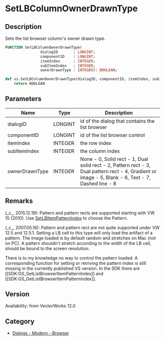 # SetLBColumnOwnerDrawnType

## Description
Sets the list browser column's owner drawn type.

```pascal
FUNCTION SetLBColumnOwnerDrawnType(
				dialogID       : LONGINT;
				componentID    : LONGINT;
				itemIndex      : INTEGER;
				subItemIndex   : INTEGER;
				ownerDrawnType : INTEGER): BOOLEAN;
```

```python
def vs.SetLBColumnOwnerDrawnType(dialogID, componentID, itemIndex, subItemIndex, ownerDrawnType):
    return BOOLEAN
```

## Parameters
|Name|Type|Description|
|---|---|---|
|dialogID|LONGINT|id of the dialog that contains the list browser|
|componentID|LONGINT|id of the list browser control|
|itemIndex|INTEGER|the row index|
|subItemIndex|INTEGER|the column index|
|ownerDrawnType|INTEGER|None - 0, Solid rect - 1, Dual solid rect - 2, Pattern rect - 3, Dual pattern rect - 4, Gradient or image - 5, Blank - 6, Text - 7, Dashed line - 8|

## Remarks
(\_c\_, 2015.12.19): 
Pattern and pattern rects are supported starting with VW 15 (2010). Use [SetLBItemPatternIndex](SetLBItemPatternIndex.md) to choose the Pattern.

(\_c\_, 2007.05.16): 
Pattern and pattern rect are not quite supported under VW 12.5 and 12.5.1. Setting a LB cell to this type will only load the artifact of a pattern. The image loaded is by default random and stretches on Mac (not on PC). A pattern shouldn't stretch according to the width of the LB cell, should be bound to the screen resolution.

There is to my knowledge no way to control the pattern loaded.
A corresponding function for setting or retriving the pattern index is still missing in the currently published VS version. In the SDK there are [[SDK:GS_SetListBrowserItemPatternIndex]] and [[SDK:GS_GetListBrowserItemPatternIndex]].

## Version
Availability: from VectorWorks 12.0

## Category
* [Dialogs - Modern - Browser](../Categories/Dialogs%20-%20Modern%20-%20Browser.md)
